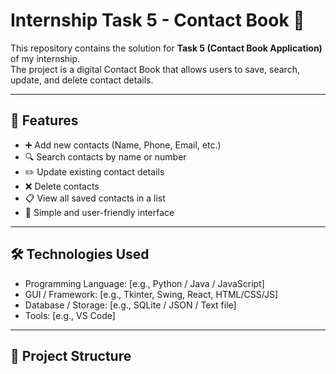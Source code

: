 # Internship Task 5 - Contact Book 📒

This repository contains the solution for **Task 5 (Contact Book Application)** of my internship.  
The project is a digital Contact Book that allows users to save, search, update, and delete contact details.

---

## 🚀 Features
- ➕ Add new contacts (Name, Phone, Email, etc.)  
- 🔍 Search contacts by name or number  
- ✏️ Update existing contact details  
- ❌ Delete contacts  
- 📋 View all saved contacts in a list  
- 🎨 Simple and user-friendly interface  

---

## 🛠️ Technologies Used
- Programming Language: [e.g., Python / Java / JavaScript]  
- GUI / Framework: [e.g., Tkinter, Swing, React, HTML/CSS/JS]  
- Database / Storage: [e.g., SQLite / JSON / Text file]  
- Tools: [e.g., VS Code]  

---

## 📂 Project Structure
